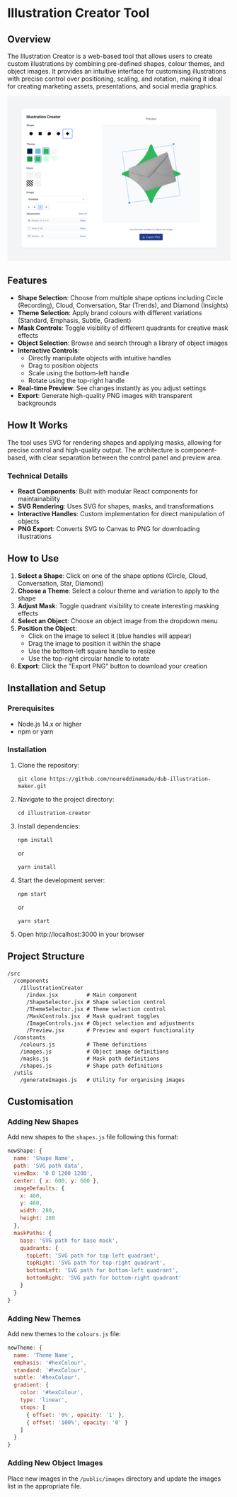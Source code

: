 # Illustration Creator Tool

## Overview

The Illustration Creator is a web-based tool that allows users to create custom illustrations by combining pre-defined shapes, colour themes, and object images. It provides an intuitive interface for customising illustrations with precise control over positioning, scaling, and rotation, making it ideal for creating marketing assets, presentations, and social media graphics.

![Illustration Creator Screenshot](screenshot.png)

## Features

- **Shape Selection**: Choose from multiple shape options including Circle (Recording), Cloud, Conversation, Star (Trends), and Diamond (Insights)
- **Theme Selection**: Apply brand colours with different variations (Standard, Emphasis, Subtle, Gradient)
- **Mask Controls**: Toggle visibility of different quadrants for creative mask effects
- **Object Selection**: Browse and search through a library of object images
- **Interactive Controls**: 
  - Directly manipulate objects with intuitive handles
  - Drag to position objects
  - Scale using the bottom-left handle
  - Rotate using the top-right handle
- **Real-time Preview**: See changes instantly as you adjust settings
- **Export**: Generate high-quality PNG images with transparent backgrounds

## How It Works

The tool uses SVG for rendering shapes and applying masks, allowing for precise control and high-quality output. The architecture is component-based, with clear separation between the control panel and preview area.

### Technical Details

- **React Components**: Built with modular React components for maintainability
- **SVG Rendering**: Uses SVG for shapes, masks, and transformations
- **Interactive Handles**: Custom implementation for direct manipulation of objects
- **PNG Export**: Converts SVG to Canvas to PNG for downloading illustrations

## How to Use

1. **Select a Shape**: Click on one of the shape options (Circle, Cloud, Conversation, Star, Diamond)
2. **Choose a Theme**: Select a colour theme and variation to apply to the shape
3. **Adjust Mask**: Toggle quadrant visibility to create interesting masking effects
4. **Select an Object**: Choose an object image from the dropdown menu
5. **Position the Object**: 
   - Click on the image to select it (blue handles will appear)
   - Drag the image to position it within the shape
   - Use the bottom-left square handle to resize
   - Use the top-right circular handle to rotate
6. **Export**: Click the "Export PNG" button to download your creation

## Installation and Setup

### Prerequisites
- Node.js 14.x or higher
- npm or yarn

### Installation

1. Clone the repository:
   ```
   git clone https://github.com/noureddinemade/dub-illustration-maker.git
   ```

2. Navigate to the project directory:
   ```
   cd illustration-creator
   ```

3. Install dependencies:
   ```
   npm install
   ```
   or
   ```
   yarn install
   ```

4. Start the development server:
   ```
   npm start
   ```
   or
   ```
   yarn start
   ```

5. Open http://localhost:3000 in your browser

## Project Structure

```
/src
  /components
    /IllustrationCreator
      /index.jsx         # Main component
      /ShapeSelector.jsx # Shape selection control
      /ThemeSelector.jsx # Theme selection control
      /MaskControls.jsx  # Mask quadrant toggles
      /ImageControls.jsx # Object selection and adjustments
      /Preview.jsx       # Preview and export functionality
  /constants
    /colours.js          # Theme definitions
    /images.js           # Object image definitions
    /masks.js            # Mask path definitions
    /shapes.js           # Shape path definitions
  /utils
    /generateImages.js   # Utility for organising images
```

## Customisation

### Adding New Shapes

Add new shapes to the `shapes.js` file following this format:

```javascript
newShape: {
  name: 'Shape Name',
  path: 'SVG path data',
  viewBox: '0 0 1200 1200',
  center: { x: 600, y: 600 },
  imageDefaults: {
    x: 460,
    y: 460,
    width: 280,
    height: 280
  },
  maskPaths: {
    base: 'SVG path for base mask',
    quadrants: {
      topLeft: 'SVG path for top-left quadrant',
      topRight: 'SVG path for top-right quadrant',
      bottomLeft: 'SVG path for bottom-left quadrant',
      bottomRight: 'SVG path for bottom-right quadrant'
    }
  }
}
```

### Adding New Themes

Add new themes to the `colours.js` file:

```javascript
newTheme: {
  name: 'Theme Name',
  emphasis: '#hexColour',
  standard: '#hexColour',
  subtle: '#hexColour',
  gradient: {
    color: '#hexColour',
    type: 'linear',
    stops: [
      { offset: '0%', opacity: '1' },
      { offset: '100%', opacity: '0' }
    ]
  }
}
```

### Adding New Object Images

Place new images in the `/public/images` directory and update the images list in the appropriate file.